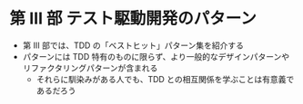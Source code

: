 # 第 Ⅲ 部 テスト駆動開発のパターン

-   第 Ⅲ 部では、TDD の「ベストヒット」パターン集を紹介する
-   パターンには TDD 特有のものに限らず、より一般的なデザインパターンやリファクタリングパターンが含まれる
    -   それらに馴染みがある人でも、TDD との相互関係を学ぶことは有意義であるだろう
